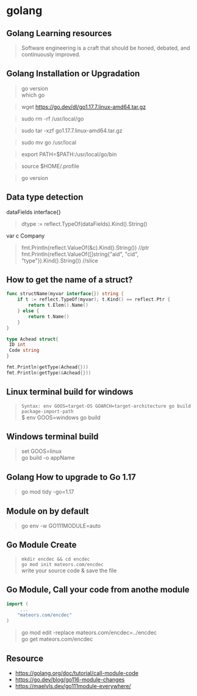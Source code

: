 # golang
## Golang Learning resources
> Software engineering is a craft that should be honed, debated, and continuously improved.

## Golang Installation or Upgradation
> go version \
> which go


> wget https://go.dev/dl/go1.17.7.linux-amd64.tar.gz

> sudo rm -rf /usr/local/go

> sudo tar -xzf go1.17.7.linux-amd64.tar.gz

> sudo mv go /usr/local

> export PATH=$PATH:/usr/local/go/bin

> source $HOME/.profile

> go version


## Data type detection
dataFields interface{}
> dtype := reflect.TypeOf(dataFields).Kind().String()

var c Company
> fmt.Println(reflect.ValueOf(&c).Kind().String()) //ptr \
> fmt.Println(reflect.ValueOf([]string{"aid", "cid", "type"}).Kind().String()) //slice

## How to get the name of a struct?
```go
func structName(myvar interface{}) string {
	if t := reflect.TypeOf(myvar); t.Kind() == reflect.Ptr {
		return t.Elem().Name()
	} else {
		return t.Name()
	}
}

type Achead struct{
 ID int
 Code string
}

fmt.Println(getType(Achead{}))
fmt.Println(getType(&Achead{}))
```

## Linux terminal build for windows
> `Syntax: env GOOS=target-OS GOARCH=target-architecture go build package-import-path`\
> $ env GOOS=windows go build

## Windows terminal build
> set GOOS=linux\
> go build -o appName

## Golang How to upgrade to Go 1.17 
> go mod tidy -go=1.17

## Module on by default
> go env -w GO111MODULE=auto

## Go Module Create
> `mkdir encdec && cd encdec` \
> `go mod init mateors.com/encdec` \
> write your source code & save the file

## Go Module, Call your code from anothe module
```go
import (
     ...
    "mateors.com/encdec"
)
```
> go mod edit -replace mateors.com/encdec=../encdec \
> go get mateors.com/encdec

## Resource
* https://golang.org/doc/tutorial/call-module-code
* https://go.dev/blog/go116-module-changes
* https://maelvls.dev/go111module-everywhere/
